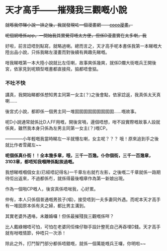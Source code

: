 # 天才高手——摧殘我三觀嘅小說

~~就喺我停睇小說一排之後，我就發現咗一個漫畫網——[coco漫畫](https://www.cocomanhua.com/)。~~

~~呢個網唔係app，一開始我其實覺得唔太方便，但係D漫畫實在太多喇，我~~

好啦，前言諗唔到點寫，就略過喇。總而言之，天才高手呢本書係我第一本睇嘅大陸出品小說，只係我睇左漫畫而對後續有興趣先睇嘅。

咁我睇嘅第一本大陸小說就比左佢喇，故事爽係幾爽，就係D爛大街嘅兵王開後宮，依家見到呢類型嘅書都直接飛，掂都唔會掂。

### 不吐不快

講真，我開始睇都係想知男主同第一女主(？)之後會點，依家諗返，我真係太天真喇......

後宮式小說，都即係一個男主同一堆囡囡囡囡囡囡囡囡囡......嘅故事。

呢D小說通常就係比D人FF用嘅，開後宮喎，邊個唔想，咁不設實際嘅故事人設就係爽，雖然我本身只係為左男主同第一女主(？)嘅CP。

————小年輕嘅我當時睇左一半就懵左喇，女主呢？？？ 哦！原來追到手之後就比作者雪藏左~~

**呢個係真仆街！！全本幾多章，哦，三千一百幾。仆你個街，三千一百幾章，3103章，都唔知我嗰陣係點挨過嘅。**

我想睇嘅嗰個女主(已經唔記得名)一千章左右就冇左影，之後嘅二千章就係一路期待佢出返來，不過都係冇，就係得最後嗰章作為第一新娘出現。

作為一個啪CP嘅人，後宮真係唔啱我，心好累。

仲有，本人只係個普通嘅男孩子(嘔)，接受唔到一夫多妻同外遇。而呢本天才高手有一堆囡原本係有夫之婦，都比男主溝到。

其實老婆外遇咯，未離婚囉！但係最摧殘我三觀嘅係咩？

比人戴綠帽唔可怕，可怕在老婆同佢條仔聯手設計整死自己再吞埋D錢。天才高手就有咁嘅情節，仲唔只一次添！

除此之外，打鬥智鬥部分都係唔錯嘅，就係一個萬能嘅兵王囉，你明啦~~
